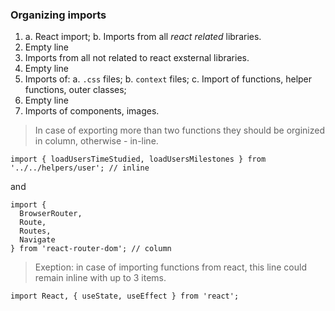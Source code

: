 ### Organizing imports

1. 
    a. React import;
    b. Imports from all *react related* libraries.
2. Empty line
3. Imports from all not related to react exsternal libraries.
4. Empty line
5. Imports of:
    a. `.css` files;
    b. `context` files;
    c. Import of functions, helper functions, outer classes;
6. Empty line
7. Imports of components, images.

> In case of exporting more than two functions they should be orginized in column, otherwise - in-line.
```
import { loadUsersTimeStudied, loadUsersMilestones } from '../../helpers/user'; // inline
```
and
```
import {
  BrowserRouter,
  Route,
  Routes,
  Navigate
} from 'react-router-dom'; // column
```

> Exeption: in case of importing functions from react, this line could remain inline with up to 3 items.
```
import React, { useState, useEffect } from 'react';
```